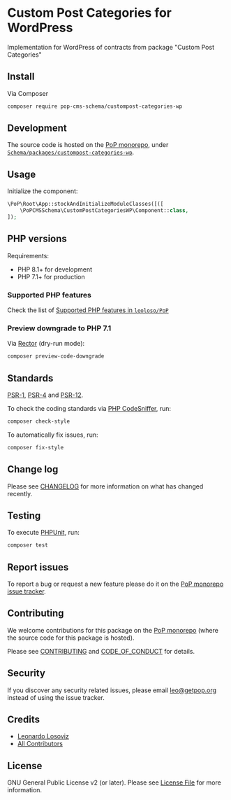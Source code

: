 # Custom Post Categories for WordPress

<!--
[![Build Status][ico-travis]][link-travis]
[![Quality Score][ico-code-quality]][link-code-quality]
[![Software License][ico-license]](LICENSE.md)
[![Latest Version on Packagist][ico-version]][link-packagist]
[![Coverage Status][ico-scrutinizer]][link-scrutinizer]
[![Total Downloads][ico-downloads]][link-downloads]
-->

Implementation for WordPress of contracts from package "Custom Post Categories"

## Install

Via Composer

``` bash
composer require pop-cms-schema/custompost-categories-wp
```

## Development

The source code is hosted on the [PoP monorepo](https://github.com/leoloso/PoP), under [`Schema/packages/custompost-categories-wp`](https://github.com/leoloso/PoP/tree/master/layers/Schema/packages/custompost-categories-wp).

## Usage

Initialize the component:

``` php
\PoP\Root\App::stockAndInitializeModuleClasses([([
    \PoPCMSSchema\CustomPostCategoriesWP\Component::class,
]);
```

## PHP versions

Requirements:

- PHP 8.1+ for development
- PHP 7.1+ for production

### Supported PHP features

Check the list of [Supported PHP features in `leoloso/PoP`](https://github.com/leoloso/PoP/blob/master/docs/supported-php-features.md)

### Preview downgrade to PHP 7.1

Via [Rector](https://github.com/rectorphp/rector) (dry-run mode):

```bash
composer preview-code-downgrade
```

## Standards

[PSR-1](https://www.php-fig.org/psr/psr-1), [PSR-4](https://www.php-fig.org/psr/psr-4) and [PSR-12](https://www.php-fig.org/psr/psr-12).

To check the coding standards via [PHP CodeSniffer](https://github.com/squizlabs/PHP_CodeSniffer), run:

``` bash
composer check-style
```

To automatically fix issues, run:

``` bash
composer fix-style
```

## Change log

Please see [CHANGELOG](CHANGELOG.md) for more information on what has changed recently.

## Testing

To execute [PHPUnit](https://phpunit.de/), run:

``` bash
composer test
```

## Report issues

To report a bug or request a new feature please do it on the [PoP monorepo issue tracker](https://github.com/leoloso/PoP/issues).

## Contributing

We welcome contributions for this package on the [PoP monorepo](https://github.com/leoloso/PoP) (where the source code for this package is hosted).

Please see [CONTRIBUTING](CONTRIBUTING.md) and [CODE_OF_CONDUCT](CODE_OF_CONDUCT.md) for details.

## Security

If you discover any security related issues, please email leo@getpop.org instead of using the issue tracker.

## Credits

- [Leonardo Losoviz][link-author]
- [All Contributors][link-contributors]

## License

GNU General Public License v2 (or later). Please see [License File](LICENSE.md) for more information.

[ico-version]: https://img.shields.io/packagist/v/pop-cms-schema/custompost-categories-wp.svg?style=flat-square
[ico-license]: https://img.shields.io/badge/license-GPLv2-brightgreen.svg?style=flat-square
[ico-travis]: https://img.shields.io/travis/pop-cms-schema/custompost-categories-wp/master.svg?style=flat-square
[ico-scrutinizer]: https://img.shields.io/scrutinizer/coverage/g/pop-cms-schema/custompost-categories-wp.svg?style=flat-square
[ico-code-quality]: https://img.shields.io/scrutinizer/g/pop-cms-schema/custompost-categories-wp.svg?style=flat-square
[ico-downloads]: https://img.shields.io/packagist/dt/pop-cms-schema/custompost-categories-wp.svg?style=flat-square

[link-packagist]: https://packagist.org/packages/pop-cms-schema/custompost-categories-wp
[link-travis]: https://travis-ci.org/pop-cms-schema/custompost-categories-wp
[link-scrutinizer]: https://scrutinizer-ci.com/g/pop-cms-schema/custompost-categories-wp/code-structure
[link-code-quality]: https://scrutinizer-ci.com/g/pop-cms-schema/custompost-categories-wp
[link-downloads]: https://packagist.org/packages/pop-cms-schema/custompost-categories-wp
[link-author]: https://github.com/leoloso
[link-contributors]: ../../../../../../contributors

